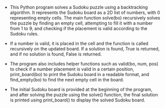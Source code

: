 * This Python program solves a Sudoku puzzle using a backtracking algorithm. It represents the Sudoku board as a 2D list of numbers, with 0 representing empty cells. The main function solve(bo) recursively solves the puzzle by finding an empty cell, attempting to fill it with a number from 1 to 9, and checking if the placement is valid according to the Sudoku rules.

* If a number is valid, it is placed in the cell and the function is called recursively on the updated board. If a solution is found, True is returned, and if no solution is found, False is returned.

* The program also includes helper functions such as valid(bo, num, pos) to check if a number placement is valid in a certain position, print_board(bo) to print the Sudoku board in a readable format, and find_empty(bo) to find the next empty cell in the board.

* The initial Sudoku board is provided at the beginning of the program, and after solving the puzzle using the solve() function, the final solution is printed using print_board() to display the solved Sudoku board.   

